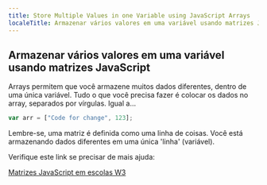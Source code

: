 ```yaml
---
title: Store Multiple Values in one Variable using JavaScript Arrays
localeTitle: Armazenar vários valores em uma variável usando matrizes JavaScript
---
```

## Armazenar vários valores em uma variável usando matrizes JavaScript

Arrays permitem que você armazene muitos dados diferentes, dentro de uma única variável. Tudo o que você precisa fazer é colocar os dados no array, separados por vírgulas. Igual a…

```javascript
var arr = ["Code for change", 123]; 
```

Lembre-se, uma matriz é definida como uma linha de coisas. Você está armazenando dados diferentes em uma única 'linha' (variável).

Verifique este link se precisar de mais ajuda:

[Matrizes JavaScript em escolas W3](https://www.w3schools.com/js/js_arrays.asp)